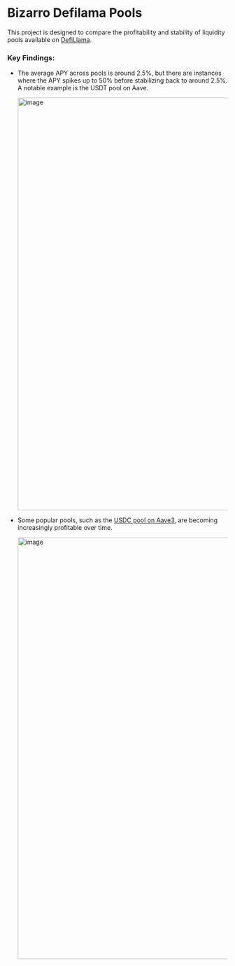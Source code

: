# Bizarro Defilama Pools

This project is designed to compare the profitability and stability of liquidity pools available on [DefiLlama](https://defillama.com/yields).

### Key Findings:
- The average APY across pools is around 2.5%, but there are instances where the APY spikes up to 50% before stabilizing back to around 2.5%. A notable example is the USDT pool on Aave.
  
  <img width="943" alt="image" src="https://github.com/user-attachments/assets/fcc3d59c-f36c-4866-9eaf-e1ad36cef649">

- Some popular pools, such as the [USDC pool on Aave3](https://defillama.com/yields/pool/aa70268e-4b52-42bf-a116-608b370f9501), are becoming increasingly profitable over time.
  
  <img width="964" alt="image" src="https://github.com/user-attachments/assets/a559b97b-3ea2-4a66-9a6c-74530c35afdd">


